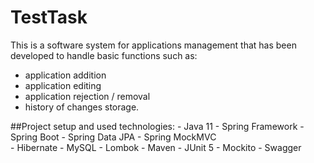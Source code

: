 # TestTask

This is a software system for applications management that has been developed to handle basic functions such as:
- application addition
- application editing
- application rejection / removal
- history of changes storage. 

##Project setup and used technologies:
    - Java 11
    - Spring Framework 
    - Spring Boot 
    - Spring Data JPA
    - Spring MockMVC    
    - Hibernate
    - MySQL
    - Lombok
    - Maven
    - JUnit 5
    - Mockito 
    - Swagger
    
